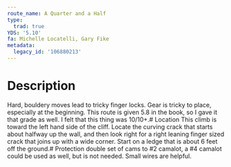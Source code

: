 ```yaml
---
route_name: A Quarter and a Half
type:
  trad: true
YDS: '5.10'
fa: Michelle Locatelli, Gary Fike
metadata:
  legacy_id: '106880213'
---
```

# Description
Hard, bouldery moves lead to tricky finger locks.  Gear is tricky to place, especially at the beginning.  This route is given 5.8 in the book, so I gave it that grade as well.  I felt that this thing was 10/10+.# Location
This climb is toward the left hand side of the cliff.  Locate the curving crack that starts about halfway up the wall, and then look right for a right leaning finger sized crack that joins up with a wide corner.  Start on a ledge that is about 6 feet off the ground.# Protection
double set of cams to #2 camalot, a #4 camalot could be used as well, but is not needed.  Small wires are helpful.